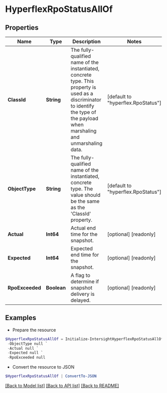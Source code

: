 # HyperflexRpoStatusAllOf
## Properties

Name | Type | Description | Notes
------------ | ------------- | ------------- | -------------
**ClassId** | **String** | The fully-qualified name of the instantiated, concrete type. This property is used as a discriminator to identify the type of the payload when marshaling and unmarshaling data. | [default to "hyperflex.RpoStatus"]
**ObjectType** | **String** | The fully-qualified name of the instantiated, concrete type. The value should be the same as the &#39;ClassId&#39; property. | [default to "hyperflex.RpoStatus"]
**Actual** | **Int64** | Actual end time for the snapshot. | [optional] [readonly] 
**Expected** | **Int64** | Expected end time for the snapshot. | [optional] [readonly] 
**RpoExceeded** | **Boolean** | A flag to determine if snapshot delivery is delayed. | [optional] [readonly] 

## Examples

- Prepare the resource
```powershell
$HyperflexRpoStatusAllOf = Initialize-IntersightHyperflexRpoStatusAllOf  -ClassId null `
 -ObjectType null `
 -Actual null `
 -Expected null `
 -RpoExceeded null
```

- Convert the resource to JSON
```powershell
$HyperflexRpoStatusAllOf | ConvertTo-JSON
```

[[Back to Model list]](../README.md#documentation-for-models) [[Back to API list]](../README.md#documentation-for-api-endpoints) [[Back to README]](../README.md)

